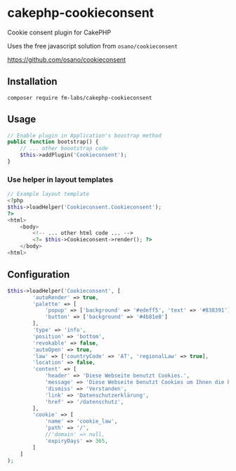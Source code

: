 # cakephp-cookieconsent

Cookie consent plugin for CakePHP

Uses the free javascript solution from `osano/cookieconsent`

https://github.com/osano/cookieconsent


## Installation

    composer require fm-labs/cakephp-cookieconsent


## Usage

```php 
// Enable plugin in Application's boostrap method
public function bootstrap() {
    // ... other boootstrap code
    $this->addPlugin('Cookieconsent');
}
```

### Use helper in layout templates


```php 
// Example layout template
<?php
$this->loadHelper('Cookieconsent.Cookieconsent');
?>
<html>
    <body>
        <!-- ... other html code ... -->
        <?= $this->Cookieconsent->render(); ?>
    </body>
<html>
```

## Configuration

```php
$this->loadHelper('Cookieconsent', [
        'autoRender' => true,
        'palette' => [
            'popup' => ['background' => '#edeff5', 'text' => '#838391'],
            'button' => ['background' => '#4b81e8']
        ],
        'type' => 'info',
        'position' => 'bottom',
        'revokable' => false,
        'autoOpen' => true,
        'law' => ['countryCode' => 'AT', 'regionalLaw' => true],
        'location' => false,
        'content' => [
            'header' => 'Diese Webseite benutzt Cookies.',
            'message' => 'Diese Webseite benutzt Cookies um Ihnen die bestmögliche Nutzung unserer Services zu ermöglichen.',
            'dismiss' => 'Verstanden',
            'link' => 'Datenschutzerklärung',
            'href' => '/datenschutz',
        ],
        'cookie' => [
            'name' => 'cookie_law',
            'path' => '/',
            //'domain' => null,
            'expiryDays' => 365,
        ]
    ]
);
```